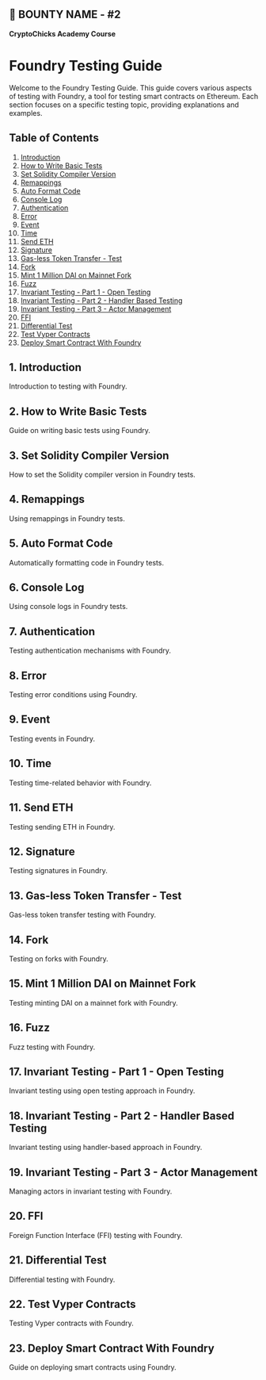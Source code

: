 ## 🚀 BOUNTY NAME - #2

**CryptoChicks Academy Course**


# Foundry Testing Guide

Welcome to the Foundry Testing Guide. This guide covers various aspects of testing with Foundry, a tool for testing smart contracts on Ethereum. Each section focuses on a specific testing topic, providing explanations and examples.

## Table of Contents

1. [Introduction](#introduction)
2. [How to Write Basic Tests](#how-to-write-basic-tests)
3. [Set Solidity Compiler Version](#set-solidity-compiler-version)
4. [Remappings](#remappings)
5. [Auto Format Code](#auto-format-code)
6. [Console Log](#console-log)
7. [Authentication](#authentication)
8. [Error](#error)
9. [Event](#event)
10. [Time](#time)
11. [Send ETH](#send-eth)
12. [Signature](#signature)
13. [Gas-less Token Transfer - Test](#gas-less-token-transfer-test)
14. [Fork](#fork)
15. [Mint 1 Million DAI on Mainnet Fork](#mint-1-million-dai-on-mainnet-fork)
16. [Fuzz](#fuzz)
17. [Invariant Testing - Part 1 - Open Testing](#invariant-testing-part-1-open-testing)
18. [Invariant Testing - Part 2 - Handler Based Testing](#invariant-testing-part-2-handler-based-testing)
19. [Invariant Testing - Part 3 - Actor Management](#invariant-testing-part-3-actor-management)
20. [FFI](#ffi)
21. [Differential Test](#differential-test)
22. [Test Vyper Contracts](#test-vyper-contracts)
23. [Deploy Smart Contract With Foundry](#deploy-smart-contract-with-foundry)

## 1. Introduction

Introduction to testing with Foundry.

## 2. How to Write Basic Tests

Guide on writing basic tests using Foundry.

## 3. Set Solidity Compiler Version

How to set the Solidity compiler version in Foundry tests.

## 4. Remappings

Using remappings in Foundry tests.

## 5. Auto Format Code

Automatically formatting code in Foundry tests.

## 6. Console Log

Using console logs in Foundry tests.

## 7. Authentication

Testing authentication mechanisms with Foundry.

## 8. Error

Testing error conditions using Foundry.

## 9. Event

Testing events in Foundry.

## 10. Time

Testing time-related behavior with Foundry.

## 11. Send ETH

Testing sending ETH in Foundry.

## 12. Signature

Testing signatures in Foundry.

## 13. Gas-less Token Transfer - Test

Gas-less token transfer testing with Foundry.

## 14. Fork

Testing on forks with Foundry.

## 15. Mint 1 Million DAI on Mainnet Fork

Testing minting DAI on a mainnet fork with Foundry.

## 16. Fuzz

Fuzz testing with Foundry.

## 17. Invariant Testing - Part 1 - Open Testing

Invariant testing using open testing approach in Foundry.

## 18. Invariant Testing - Part 2 - Handler Based Testing

Invariant testing using handler-based approach in Foundry.

## 19. Invariant Testing - Part 3 - Actor Management

Managing actors in invariant testing with Foundry.

## 20. FFI

Foreign Function Interface (FFI) testing with Foundry.

## 21. Differential Test

Differential testing with Foundry.

## 22. Test Vyper Contracts

Testing Vyper contracts with Foundry.

## 23. Deploy Smart Contract With Foundry

Guide on deploying smart contracts using Foundry.

